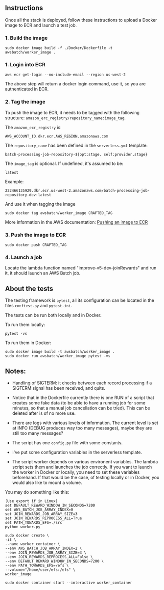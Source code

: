 
## Instructions
Once all the stack is deployed, follow these instructions to upload a Docker image to ECR and launch a test job.

### 1. Build the image
```
sudo docker image build -f ./Docker/Dockerfile -t awsbatch/worker_image .
```

### 1. Login into ECR
```
aws ecr get-login --no-include-email --region us-west-2
```

The above step will return a docker login command, use it, so you are authenticated in ECR.


### 2. Tag the image
To push the image to ECR, it needs to be tagged with the following structure:
 `amazon_erc_registry/repository_name:image_tag`.

The `amazon_ecr_registry` is:

    AWS_ACCOUNT_ID.dkr.ecr.AWS_REGION.amazonaws.com

The `repository_name` has been defined in the `serverless.yml` template:

    batch-processing-job-repository-${opt:stage, self:provider.stage}

The `image_tag` is optional. If undefined, it's assumed to be:

    latest

Example:
```
222466135929.dkr.ecr.us-west-2.amazonaws.com/batch-processing-job-repository-dev:latest
```
And use it when tagging the image
```
sudo docker tag awsbatch/worker_image CRAFTED_TAG
```
More information in the AWS documentation: [Pushing an image to ECR](https://docs.aws.amazon.com/AmazonECR/latest/userguide/docker-push-ecr-image.html)

### 3. Push the image to ECR
```
sudo docker push CRAFTED_TAG
```

### 4. Launch a job
Locate the lambda function named "improve-v5-dev-joinRewards" and run it, it should launch an AWS Batch job.


## About the tests

The testing framework is `pytest`, all its configuration can be located in the files `conftest.py` and `pytest.ini`.

The tests can be run both locally and in Docker. 

To run them locally:
```
pytest -vs
```

To run them in Docker:
```
sudo docker image build -t awsbatch/worker_image .
sudo docker run awsbatch/worker_image pytest -vs
```

## Notes:
- Handling of SIGTERM: it checks between each record processing if a SIGTERM signal has been received, and quits.
- Notice that in the Dockerfile currently there is one RUN of a script that creates some fake data (to be able to have a running job for some minutes, so that a manual job cancellation can be tried). This can be deleted after is  of no more use.
- There are logs with various levels of information. The current level is set at INFO (DEBUG produces way too many messages), maybe they are still too many messages?
- The script has one `config.py` file with some constants.

- I've put some configuration variables in the serverless template.
- The script worker depends on various environent variables. The lambda script sets them and launches the job correctly. If you want to launch the worker in Docker or locally, you need to set these variables beforehand. If that would be the case, of testing locally or in Docker, you would also like to mount a volume.

You may do something like this:
```
(Use export if in Linux)
set DEFAULT_REWARD_WINDOW_IN_SECONDS=7200
set AWS_BATCH_JOB_ARRAY_INDEX=0
set JOIN_REWARDS_JOB_ARRAY_SIZE=3
set JOIN_REWARDS_REPROCESS_ALL=True
set PATH_TOWARDS_EFS=./src
python worker.py
```

```
sudo docker create \
-it \
--name worker_container \
--env AWS_BATCH_JOB_ARRAY_INDEX=2 \
--env JOIN_REWARDS_JOB_ARRAY_SIZE=3 \
--env JOIN_REWARDS_REPROCESS_ALL=False \
--env DEFAULT_REWARD_WINDOW_IN_SECONDS=7200 \
--env PATH_TOWARDS_EFS=/efs \
--volume="/home/user/efs:/efs" \
worker_image

sudo docker container start --interactive worker_container
```